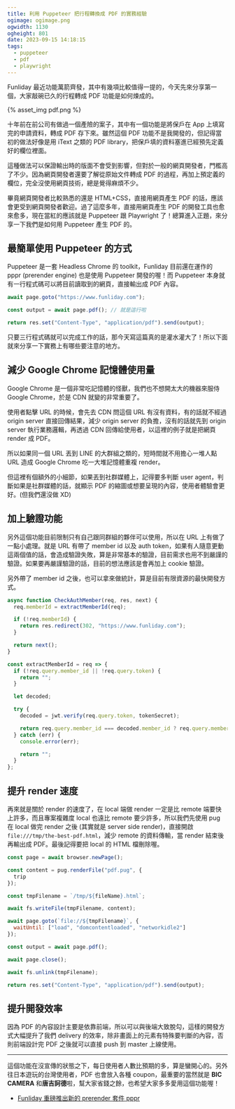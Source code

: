 ```yaml
---
title: 利用 Puppeteer 把行程轉換成 PDF 的實務經驗
ogimage: ogimage.png
ogwidth: 1130
ogheight: 801
date: 2023-09-15 14:18:15
tags:
  - puppeteer
  - pdf
  - playwright
---
```


Funliday 最近功能萬箭齊發，其中有幾項比較值得一提的，今天先來分享第一個，大家敲碗已久的行程轉成 PDF 功能是如何煉成的。

{% asset_img pdf.png %}

十年前在前公司有做過一個產險的案子，其中有一個功能是將保戶在 App 上填寫完的申請資料，轉成 PDF 存下來。雖然這個 PDF 功能不是我開發的，但記得當初的做法好像是用 iText 之類的 PDF library，把保戶填的資料塞進已經預先定義好的欄位裡面。

這種做法可以保證輸出時的版面不會受到影響，但對於一般的網頁開發者，門檻高了不少。因為網頁開發者還要了解從原始文件轉成 PDF 的過程，再加上預定義的欄位，完全沒使用網頁技術，總是覺得麻煩不少。

畢竟網頁開發者比較熟悉的還是 HTML+CSS，直接用網頁產生 PDF 的話，應該會更受到網頁開發者歡迎。過了這麼多年，直接用網頁產生 PDF 的開發工具也愈來愈多，現在當紅的應該就是 Puppeteer 跟 Playwright 了！總算進入正題，來分享一下我們是如何用 Puppeteer 產生 PDF 的。

## 最簡單使用 Puppeteer 的方式

Puppeteer 是一套 Headless Chrome 的 toolkit，Funliday 目前還在運作的 pppr (prerender engine) 也是使用 Puppeteer 開發的喔！而 Puppeteer 本身就有一行程式碼可以將目前讀取到的網頁，直接輸出成 PDF 內容。

```javascript
await page.goto("https://www.funliday.com");

const output = await page.pdf(); // 就是這行啦

return res.set("Content-Type", "application/pdf").send(output);
```

只要三行程式碼就可以完成工作的話，那今天寫這篇真的是灌水灌大了！所以下面就來分享一下實務上有哪些要注意的地方。

## 減少 Google Chrome 記憶體使用量

Google Chrome 是一個非常吃記憶體的怪獸，我們也不想開太大的機器來服侍 Google Chrome，於是 CDN 就變的非常重要了。

使用者點擊 URL 的時候，會先去 CDN 問這個 URL 有沒有資料，有的話就不經過 origin server 直接回傳結果，減少 origin server 的負擔，沒有的話就先到 origin server 執行業務邏輯，再透過 CDN 回傳給使用者，以這裡的例子就是把網頁 render 成 PDF。

所以如果同一個 URL 丟到 LINE 的大群組之類的，短時間就不用擔心一堆人點 URL 造成 Google Chrome 吃一大堆記憶體重複 render。

但這裡有個額外的小細節，如果丟到社群媒體上，記得要多判斷 user agent，判斷如果是社群媒體的話，就顯示 PDF 的縮圖或想要呈現的內容，使用者體驗會更好。(但我們還沒做 XD)

## 加上驗證功能

另外這個功能目前限制只有自己跟同群組的夥伴可以使用，所以在 URL 上有做了一點小處理。就是 URL 有帶了 member id 以及 auth token，如果有人隨意更動這兩個值的話，會造成驗證失敗，算是非常基本的驗證，目前需求也用不到嚴謹的驗證。如果要再嚴謹驗證的話，目前的想法應該是會再加上 cookie 驗證。

另外帶了 member id 之後，也可以拿來做統計，算是目前有限資源的最快開發方式。

```javascript
async function CheckAuthMember(req, res, next) {
  req.memberId = extractMemberId(req);

  if (!req.memberId) {
    return res.redirect(302, "https://www.funliday.com");
  }

  return next();
}

const extractMemberId = req => {
  if (!req.query.member_id || !req.query.token) {
    return "";
  }

  let decoded;

  try {
    decoded = jwt.verify(req.query.token, tokenSecret);

    return req.query.member_id === decoded.member_id ? req.query.member_id : "";
  } catch (err) {
    console.error(err);

    return "";
  }
};
```

## 提升 render 速度

再來就是關於 render 的速度了，在 local 端做 render 一定是比 remote 端要快上許多，而且專案複雜度 local 也遠比 remote 要少許多，所以我們先使用 pug 在 local 做完 render 之後 (其實就是 server side render)，直接開啟 `file:///tmp/the-best-pdf.html`，減少 remote 的資料傳輸，當 render 結束後再輸出成 PDF。最後記得要把 local 的 HTML 檔刪除喔。

```javascript
const page = await browser.newPage();

const content = pug.renderFile("pdf.pug", {
  trip
});

const tmpFilename = `/tmp/${fileName}.html`;

await fs.writeFile(tmpFilename, content);

await page.goto(`file://${tmpFilename}`, {
  waitUntil: ["load", "domcontentloaded", "networkidle2"]
});

const output = await page.pdf();

await page.close();

await fs.unlink(tmpFilename);

return res.set("Content-Type", "application/pdf").send(output);
```

## 提升開發效率

因為 PDF 的內容設計主要是依靠前端，所以可以與後端大致脫勾，這樣的開發方式大幅提升了我們 delivery 的效率，除非畫面上的元素有特殊要判斷的內容，否則前端設計完 PDF 之後就可以直接 push 到 master 上線使用。

---

這個功能在沒宣傳的狀態之下，每日使用者人數比預期的多，算是蠻開心的。另外往日本遊玩的台灣使用者，PDF 也會放入各種 coupon，最重要的當然就是 **BIC CAMERA** 和**唐吉訶德**啦，幫大家省錢之餘，也希望大家多多愛用這個功能喔！

* [Funliday 重磅推出新的 prerender 套件 pppr](https://techblog.funliday.com/2020/05/25/Funliday-%E9%87%8D%E7%A3%85%E6%8E%A8%E5%87%BA%E6%96%B0%E7%9A%84-prerender-%E5%A5%97%E4%BB%B6-pppr/)